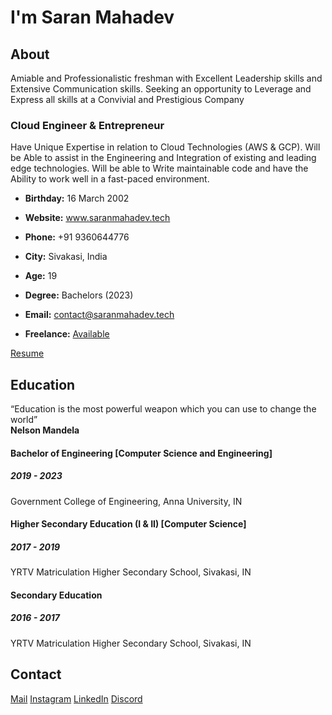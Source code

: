I'm Saran Mahadev
=============
About
-----

Amiable and Professionalistic freshman with Excellent Leadership skills
and Extensive Communication skills. Seeking an opportunity to Leverage
and Express all skills at a Convivial and Prestigious Company


### Cloud Engineer & Entrepreneur

Have Unique Expertise in relation to Cloud Technologies (AWS & GCP).
Will be Able to assist in the Engineering and Integration of existing
and leading edge technologies. Will be able to Write maintainable code
and have the Ability to work well in a fast-paced environment.

-    **Birthday:** 16 March 2002
-    **Website:** www.saranmahadev.tech
-    **Phone:** +91 9360644776
-    **City:** Sivakasi, India

-    **Age:** 19
-   **Degree:** Bachelors (2023)
-   **Email:** contact@saranmahadev.tech
-   **Freelance:** [Available](https://saranmahadev.tech/#contact)

[Resume](resume.pdf)

Education
---------

“Education is the most powerful weapon which you can use to change the
world” \
**Nelson Mandela**

#### Bachelor of Engineering [Computer Science and Engineering]

##### 2019 - 2023

Government College of Engineering, Anna
University, IN

#### Higher Secondary Education (I & II) [Computer Science]

##### 2017 - 2019

YRTV Matriculation Higher Secondary
School, Sivakasi, IN

#### Secondary Education

##### 2016 - 2017

YRTV Matriculation Higher Secondary
School, Sivakasi, IN


Contact
-------
[Mail](mailto:contact@saranmahadev.tech)
[Instagram](https://www.instagram.com/_saran_mahadev_)
[LinkedIn](https://www.linkedin.com/in/saranmahadev)
[Discord](https://discord.gg/kpDUxWjxv5)
